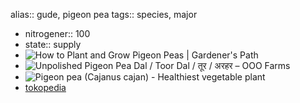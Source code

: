 alias:: gude, pigeon pea
tags:: species, major

- nitrogener:: 100
- state:: supply
- ![How to Plant and Grow Pigeon Peas | Gardener's Path](https://peach-geographical-bat-397.mypinata.cloud/ipfs/QmTtxtPXRNS4znjxaM83V2eiYzoXBuk5VryJeRT8MqirP2)
- ![Unpolished Pigeon Pea Dal / Toor Dal / तूर / अरहर – OOO Farms](https://peach-geographical-bat-397.mypinata.cloud/ipfs/QmRxqU8Y54f9kY2KohYoUnwMb2Wm5d24UU9x2iieBDazsu)
- ![Pigeon pea (Cajanus cajan) - Healthiest vegetable plant](https://peach-geographical-bat-397.mypinata.cloud/ipfs/QmPQ8rz6uz4AvRJhBrt6Qb3KJ6FFYSumCAPMoLYZtRCPcw)
- [tokopedia](https://www.tokopedia.com/plantseed/bijibenihbibit-tanaman-kacang-gude?extParam=ivf%3Dfalse%26src%3Dsearch)